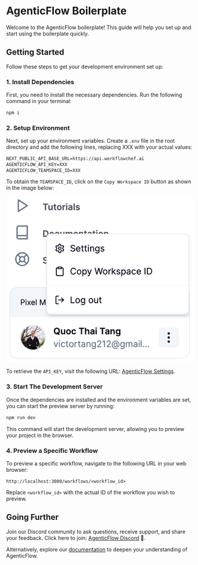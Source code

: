 # AgenticFlow Boilerplate

Welcome to the AgenticFlow boilerplate! This guide will help you set up and start using the boilerplate quickly.

## Getting Started

Follow these steps to get your development environment set up:

### 1. Install Dependencies

First, you need to install the necessary dependencies. Run the following command in your terminal:

```bash
npm i
```

### 2. Setup Environment

Next, set up your environment variables. Create a `.env` file in the root directory and add the following lines, replacing XXX with your actual values:

```text
NEXT_PUBLIC_API_BASE_URL=https://api.workflowchef.ai
AGENTICFLOW_API_KEY=XXX
AGENTICFLOW_TEAMSPACE_ID=XXX
```

To obtain the `TEAMSPACE_ID`, click on the `Copy Workspace ID` button as shown in the image below:

![Copy Workspace ID](./img/teamspace_id.png)

To retrieve the `API_KEY`, visit the following URL: [AgenticFlow Settings](https://app.agenticflow.ai/settings).

### 3. Start The Development Server

Once the dependencies are installed and the environment variables are set, you can start the preview server by running:

```bash
npm run dev
```

This command will start the development server, allowing you to preview your project in the browser.

### 4. Preview a Specific Workflow

To preview a specific workflow, navigate to the following URL in your web browser:

```text
http://localhost:3000/workflows/<workflow_id>
```

Replace `<workflow_id>` with the actual ID of the workflow you wish to preview.

## Going Further

Join our Discord community to ask questions, receive support, and share your feedback. Click here to join: [AgenticFlow Discord](https://qra.ai/hackhcmc) 🚀.

Alternatively, explore our [documentation](https://docs.agenticflow.ai/get-started/key-concepts) to deepen your understanding of AgenticFlow.
